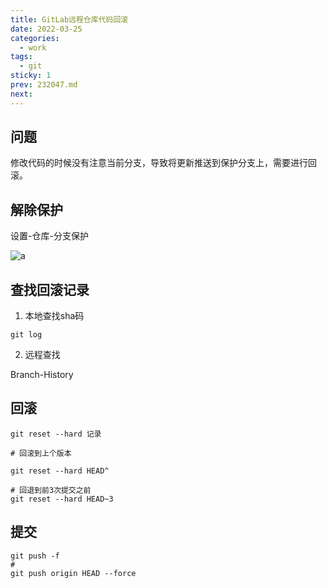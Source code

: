 ```yaml
---
title: GitLab远程仓库代码回滚
date: 2022-03-25
categories:
  - work
tags:
  - git
sticky: 1
prev: 232047.md
next:
---
```




<!-- more -->

## 问题

修改代码的时候没有注意当前分支，导致将更新推送到保护分支上，需要进行回滚。

## 解除保护

设置-仓库-分支保护

![a](https://cdn.jsdelivr.net/gh/qbmzc/images/2022/a.png)

## 查找回滚记录

1. 本地查找sha码

```shell
git log
```

2. 远程查找

Branch-History



## 回滚

```shell
git reset --hard 记录

# 回滚到上个版本

git reset --hard HEAD^ 

# 回退到前3次提交之前
git reset --hard HEAD~3
```


## 提交

```shell
git push -f
#
git push origin HEAD --force
```

